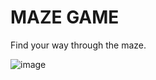 # MAZE GAME
Find your way through the maze.

![image](https://user-images.githubusercontent.com/81614934/168421525-ba780642-1d6d-4aec-b7c4-53b9059c537e.png)
